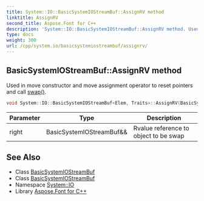 ```yaml
---
title: System::IO::BasicSystemIOStreamBuf::AssignRV method
linktitle: AssignRV
second_title: Aspose.Font for C++
description: 'System::IO::BasicSystemIOStreamBuf::AssignRV method. Used in move constructor and move assignment operator to reset pointers and call swap() in C++.'
type: docs
weight: 300
url: /cpp/system.io/basicsystemiostreambuf/assignrv/
---
```

## BasicSystemIOStreamBuf::AssignRV method


Used in move constructor and move assignment operator to reset pointers and call [swap()](../swap/).

```cpp
void System::IO::BasicSystemIOStreamBuf<Elem, Traits>::AssignRV(BasicSystemIOStreamBuf &&right)
```


| Parameter | Type | Description |
| --- | --- | --- |
| right | BasicSystemIOStreamBuf\&& | Rvalue reference to object to be swap |

## See Also

* Class [BasicSystemIOStreamBuf](../)
* Class [BasicSystemIOStreamBuf](../)
* Namespace [System::IO](../../)
* Library [Aspose.Font for C++](../../../)
